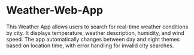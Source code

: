 # Weather-Web-App
This Weather App allows users to search for real-time weather conditions by city. It displays temperature, weather description, humidity, and wind speed. The app automatically changes between day and night themes based on location time, with error handling for invalid city searches.
